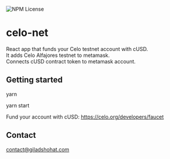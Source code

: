 ![NPM License](https://img.shields.io/npm/l/gcrypto)


# celo-net
React app that funds your Celo testnet account with cUSD.  
It adds Celo Alfajores testnet to metamask.  
Connects cUSD contract token to metamask account.

## Getting started
yarn

yarn start

Fund your account with cUSD:
https://celo.org/developers/faucet

## Contact
contact@giladshohat.com

